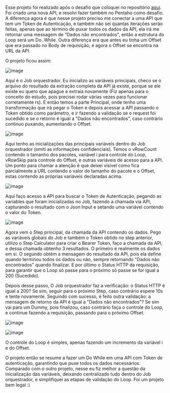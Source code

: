 Esse projeto foi realizado após o desafio que coloquei no repositório [aqui](https://github.com/FelipePRibeiro/Pentaho/tree/main/Consulta%20a%20API%20com%20Loops). Foi criado uma nova API, e resolvi fazer também no Pentaho como desafio. A diferença agora é que nesse projeto preciso me conectar a uma API que tem um Token de Autenticação, e também não sei quantas iterações serão feitas, apenas que ao término de puxar todos os dados da API, ela irá me retornar uma messagem de "Dados não encontrados", então a estrutura do Loop será um Do..While. Outra diferença era que antes eu tinha um Offset que era passado no Body de requisição, e agora o Offset se encontra na URL da API.

O projeto ficou assim:

![image](https://user-images.githubusercontent.com/65839541/202053338-75a5ec6a-8280-465d-ba31-64a6c401ccd1.png)

Aqui é o Job orquestrador. Eu inicializo as variáveis principais, checo se o arquivo do resultado da extração completa da API já existe, porque se ele existe eu quero que apague e extraia novamente (Fiz apenas para o conceito do estudo, pois precisei rodar várias vezes para funcionar corretamente rs). E então temos a parte Principal, onde tenho uma transformação que irá pegar o Token e depois acessar a API passando o Token obtido como parâmetro, e ir fazendo a validação se o request foi sucedido e se o retorno é igual a "Dados não encontrados", caso contrário continuo puxando, aumentando o Offset.

![image](https://user-images.githubusercontent.com/65839541/202054717-38b84fbf-f9a0-4671-83a4-1fb860526290.png)

Aqui tenho as inicializações das principais variáveis dentro do Job orquestrador (omiti as informações confidenciais). Temos o vRowCount contendo o tamanho dos pacotes, variável i para controle do Loop, vRowSkip para controle do Offset, e outras variáveis de acesso para a API. Um ponto para chamar a atenção é que deixei visível como fica parcialmente a URL contendo o valor do tamanho do pacote e o Offset, estas contendo as próprias variáveis declaradas acima.

![image](https://user-images.githubusercontent.com/65839541/202055118-02d42973-1f9b-4015-8d12-a3a0fc576d9a.png)

Aqui faço acesso a API para buscar o Token de Autenticação, pegando as variables que foram inicializadas no Job, fazendo a chamada via API, capturando o resultado com o Json Input e setando uma variável contendo o valor do Token.

![image](https://user-images.githubusercontent.com/65839541/202055247-e4e927a6-82c5-419e-808e-225ad80caaad.png)

Agora vem o Step principal, da chamada da API contendo os dados. Pego as variáveis globais do Job e também o Token obtido no step anterior, utilizo o Step Calculator para criar o Bearer Token, faço a chamada da API, e dessa chamada obtenho 3 resultados. O primeiro é realmente os dados em si. O segundo obtém a mensagem do resultado da API, pois ela define quando terminou todos os dados ou não, sempre retornando "Dados não encontrados" quando finalizar. E por último o Status HTTP da requisição, para garantir que o Loop só passe para o próximo só passe se for igual a 200 (Sucedido).

Depois desse passo, O Job orquestrador faz a verificação: o Status HTTP é igual a 200? Se sim, seguir para o próximo Step, caso contrário espere 10s e tente novamente. Seguindo com sucesso, é feito outra validação: a mensagem de retorno da API é igual a "Dados não encontrados"? Se sim vai para um Dummy, pois finalizou, caso contrário faça o controle do Loop, e continue fazendo a requisição, passando para o próximo Offset.

![image](https://user-images.githubusercontent.com/65839541/202055861-f835ccdd-98b3-49d1-9c30-e82e832e9404.png)

![image](https://user-images.githubusercontent.com/65839541/202055952-50f86f48-bd18-4ab7-8a13-86d8ad339af3.png)

O controle do Loop é simples, apenas fazendo um incremento da variável i e do Offset.

O projeto então se resume a fazer um Do While em uma API com Token de autenticação, garantindo que puxe todos os dados necessários. Comparado com o outro projeto, nesse eu fiz melhor a questão da inicialização das variáveis, deixando centralizado tudo dentro do Job orquestrador, e simplifiquei as etapas de validação do Loop. Foi um projeto bem legal :)

